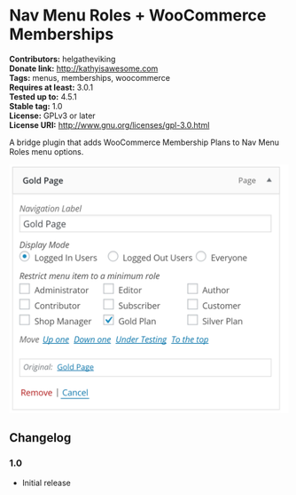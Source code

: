 # Nav Menu Roles + WooCommerce Memberships  
**Contributors:** helgatheviking  
**Donate link:** http://kathyisawesome.com  
**Tags:** menus, memberships, woocommerce  
**Requires at least:** 3.0.1  
**Tested up to:** 4.5.1  
**Stable tag:** 1.0  
**License:** GPLv3 or later  
**License URI:** http://www.gnu.org/licenses/gpl-3.0.html  

A bridge plugin that adds WooCommerce Membership Plans to Nav Menu Roles menu options. 

![Show the Membership Plans](assets/screenshot-1.png)

## Changelog 

### 1.0
* Initial release